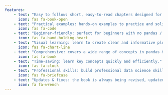```yaml
---
features:
    - text: "Easy to follow: short, easy-to-read chapters designed for quick learning."
      icon: fas fa-book-open
    - text: "Practical examples: hands-on examples to practice and solidify your skills."
      icon: fas fa-code
    - text: "Beginner-friendly: perfect for beginners with no pandas / matplotlib experience."
      icon: fas fa-hand-holding-heart
    - text: "Visual learning: learn to create clear and informative plots to visualise data insights."
      icon: fas fa-chart-line
    - text: "Comprehensive: covers a wide range of concepts in pandas & matplotlib."
      icon: fas fa-book
    - text: "Time-saving: learn key concepts quickly and efficiently."
      icon: fas fa-clock
    - text: "Professional skills: build professional data science skills."
      icon: fas fa-briefcase
    - text: "Updates & fixes: the book is always being revised, updated, and improved."
      icon: fa fa-wrench
---
```

